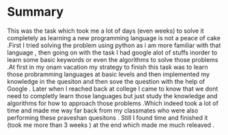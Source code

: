 # Summary
This was the task which took me a lot of days (even weeks) to solve it completely  as learning a new programming language is not a peace of cake .First I tried solving the problem using python as i am more familiar with that language , then going on with the task I had google alot of stuffs inorder to learn some basic keywords or even the algorithms to solve those problems .At first in my onam vacation my strategy to finish this task was to learn those probramming languages at basic levels and then implemented my knowledge in the quesiton and then sove the question with the help of Google . Later when I reached back at college I came to know that we dont need to completly learn those languages but just study the knowledge and algorithms for how to approach those problems .Which indeed took a lot of time and made me way far back from my classmates who were also performing these praveshan quesitons . Still I found time and finished it (took me more than 3 weeks ) at the end which made me much releaved .
